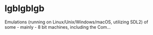 # lgblgblgb
Emulations (running on Linux/Unix/Windows/macOS, utilizing SDL2) of some - mainly - 8 bit machines, including the Com…
